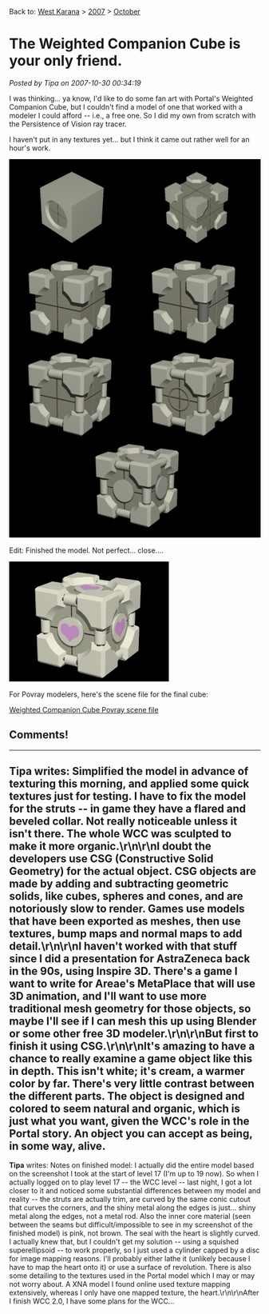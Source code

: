 Back to: [West Karana](/posts/westkarana.md) > [2007](/posts/2007/westkarana.md) > [October](./westkarana.md)
# The Weighted Companion Cube is your only friend.

*Posted by Tipa on 2007-10-30 00:34:19*

I was thinking... ya know, I'd like to do some fan art with Portal's Weighted Companion Cube, but I couldn't find a model of one that worked with a modeler I could afford -- i.e., a free one. So I did my own from scratch with the Persistence of Vision ray tracer.

I haven't put in any textures yet... but I think it came out rather well for an hour's work.

![](../../../uploads/2007/10/wcc.jpg)



Edit: Finished the model. Not perfect... close....

![](../../../uploads/2007/10/wcc1.jpg)



For Povray modelers, here's the scene file for the final cube:

[Weighted Companion Cube Povray scene file](../../../uploads/2007/10/wcc.zip "Weighted Companion Cube Povray scene file")
## Comments!
---
**Tipa** writes: Simplified the model in advance of texturing this morning, and applied some quick textures just for testing. I have to fix the model for the struts -- in game they have a flared and beveled collar. Not really noticeable unless it isn't there. The whole WCC was sculpted to make it more organic.\r\n\r\nI doubt the developers use CSG (Constructive Solid Geometry) for the actual object. CSG objects are made by adding and subtracting geometric solids, like cubes, spheres and cones, and are notoriously slow to render. Games use models that have been exported as meshes, then use textures, bump maps and normal maps to add detail.\r\n\r\nI haven't worked with that stuff since I did a presentation for AstraZeneca back in the 90s, using Inspire 3D. There's a game I want to write for Areae's MetaPlace that will use 3D animation, and I'll want to use more traditional mesh geometry for those objects, so maybe I'll see if I can mesh this up using Blender or some other free 3D modeler.\r\n\r\nBut first to finish it using CSG.\r\n\r\nIt's amazing to have a chance to really examine a game object like this in depth. This isn't white; it's cream, a warmer color by far. There's very little contrast between the different parts. The object is designed and colored to seem natural and organic, which is just what you want, given the WCC's role in the Portal story. An object you can accept as being, in some way, alive.
---
**Tipa** writes: Notes on finished model: I actually did the entire model based on the screenshot I took at the start of level 17 (I'm up to 19 now). So when I actually logged on to play level 17 -- the WCC level -- last night, I got a lot closer to it and noticed some substantial differences between my model and reality -- the struts are actually trim, are curved by the same conic cutout that curves the corners, and the shiny metal along the edges is just... shiny metal along the edges, not a metal rod. Also the inner core material (seen between the seams but difficult/impossible to see in my screenshot of the finished model) is pink, not brown. The seal with the heart is slightly curved. I actually knew that, but I couldn't get my solution -- using a squished superellipsoid -- to work properly, so I just used a cylinder capped by a disc for image mapping reasons. I'll probably either lathe it (unlikely because I have to map the heart onto it) or use a surface of revolution. There is also some detailing to the textures used in the Portal model which I may or may not worry about. A XNA model I found online used texture mapping extensively, whereas I only have one mapped texture, the heart.\r\n\r\nAfter I finish WCC 2.0, I have some plans for the WCC...
